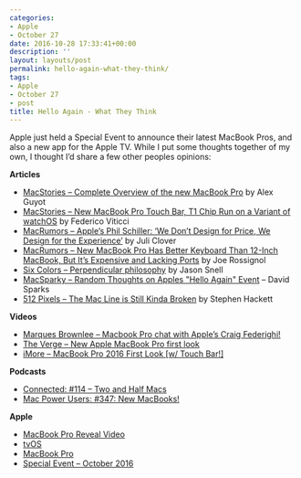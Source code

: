 ```yaml
---
categories:
- Apple
- October 27
date: 2016-10-28 17:33:41+00:00
description: ''
layout: layouts/post
permalink: hello-again-what-they-think/
tags:
- Apple
- October 27
- post
title: Hello Again - What They Think
---
```


<div class="kg-card-markdown">
<p>Apple just held a Special Event to announce their latest MacBook Pros, and also a new app for the Apple TV. While I put some thoughts together of my own, I thought I&#8217;d share a few other peoples opinions:</p>
<p><strong>Articles</strong></p>
<ul>
<li><a href="https://www.macstories.net/stories/the-new-macbook-pro-our-complete-overview/">MacStories &#8211; Complete Overview of the new MacBook Pro</a> by Alex Guyot</li>
<li><a href="https://www.macstories.net/mac/new-macbook-pro-touch-bar-t1-chip-run-on-a-variant-of-watchos/">MacStories &#8211; New MacBook Pro Touch Bar, T1 Chip Run on a Variant of watchOS</a> by Federico Viticci</li>
<li><a href="http://www.macrumors.com/2016/10/27/apples-phil-schiller-on-macbook-pro-price/?utm_source=feedly&amp;utm_medium=webfeeds">MacRumors &#8211; Apple&#8217;s Phil Schiller: &#8216;We Don&#8217;t Design for Price, We Design for the Experience&#8217;</a> by Juli Clover</li>
<li><a href="http://www.macrumors.com/2016/10/28/new-macbook-pro-has-better-keyboard/">MacRumors &#8211; New MacBook Pro Has Better Keyboard Than 12-Inch MacBook, But It&#8217;s Expensive and Lacking Ports</a> by Joe Rossignol</li>
<li><a href="https://sixcolors.com/post/2016/10/perpendicular-philosophy/">Six Colors &#8211; Perpendicular philosophy</a> by Jason Snell</li>
<li><a href="http://macsparky.com/blog/2016/10/random-thoughts-on-apples-hello-again-event">MacSparky &#8211; Random Thoughts on Apples &quot;Hello Again&quot; Event</a> &#8211; David Sparks</li>
<li><a href="https://512pixels.net/2016/10/the-mac-line-is-still-kinda-broken/">512 Pixels &#8211; The Mac Line is Still Kinda Broken</a> by Stephen Hackett</li>
</ul>
<p><strong>Videos</strong></p>
<ul>
<li><a href="https://www.youtube.com/watch?v=gWoqwCGQIM0">Marques Brownlee &#8211; Macbook Pro chat with Apple&#8217;s Craig Federighi!</a></li>
<li><a href="https://www.youtube.com/watch?v=K6pSryUe_AU">The Verge &#8211; New Apple MacBook Pro first look</a></li>
<li><a href="https://www.youtube.com/watch?v=q-TZ-vMPpbs">iMore &#8211; MacBook Pro 2016 First Look [w/ Touch Bar!]</a></li>
</ul>
<p><strong>Podcasts</strong></p>
<ul>
<li><a href="https://www.relay.fm/connected/114">Connected: #114 &#8211; Two and Half Macs</a></li>
<li><a href="https://www.relay.fm/mpu/347">Mac Power Users: #347: New MacBooks!</a></li>
</ul>
<p><strong>Apple</strong></p>
<ul>
<li><a href="https://www.youtube.com/watch?v=RDpOB-OXypQ">MacBook Pro Reveal Video</a></li>
<li><a href="http://www.apple.com/tvos/">tvOS</a></li>
<li><a href="http://www.apple.com/macbook-pro/">MacBook Pro</a></li>
<li><a href="http://www.apple.com/apple-events/october-2016/">Special Event &#8211; October 2016</a></li>
</ul>
</div>